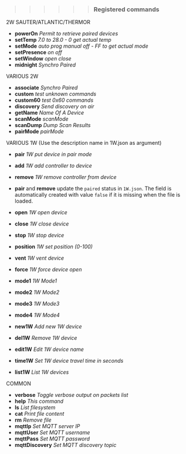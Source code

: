 > > > > > > ### Registered commands
2W SAUTER/ATLANTIC/THERMOR
- **powerOn**     _Permit to retrieve paired devices_
- **setTemp**     _7.0 to 28.0 - 0 get actual temp_
- **setMode**     _auto prog manual off - FF to get actual mode_
- **setPresence** _on off_
- **setWindow**   _open close_
- **midnight**    _Synchro Paired_

VARIOUS 2W
- **associate**   _Synchro Paired_
- **custom**      _test unknown commands_
- **custom60**    _test 0x60 commands_
- **discovery**   _Send discovery on air_
- **getName**     _Name Of A Device_
- **scanMode**    _scanMode_
- **scanDump**    _Dump Scan Results_
- **pairMode**    _pairMode_

VARIOUS 1W (Use the description name in 1W.json as argument)
- **pair**      _1W put device in pair mode_
- **add**       _1W add controller to device_
- **remove**    _1W remove controller from device_

- **pair** and **remove** update the `paired` status in `1W.json`. The field is automatically created with value `false` if it is missing when the file is loaded.

- **open**      _1W open device_
- **close**     _1W close device_
- **stop**      _1W stop device_
- **position**  _1W set position (0-100)_
- **vent**      _1W vent device_
- **force**     _1W force device open_
- **mode1**     _1W Mode1_
- **mode2**     _1W Mode2_
- **mode3**     _1W Mode3_
- **mode4**     _1W Mode4_
- **new1W**    _Add new 1W device_
- **del1W**    _Remove 1W device_
- **edit1W**   _Edit 1W device name_
- **time1W**   _Set 1W device travel time in seconds_
- **list1W**   _List 1W devices_

COMMON
- **verbose**   _Toggle verbose output on packets list_
- **help**      _This command_
- **ls**        _List filesystem_
- **cat**       _Print file content_
- **rm**        _Remove file_
- **mqttIp**    _Set MQTT server IP_
- **mqttUser**  _Set MQTT username_
- **mqttPass**  _Set MQTT password_
- **mqttDiscovery** _Set MQTT discovery topic_
